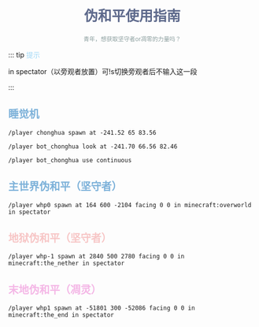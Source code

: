 # <center><span style="color: #5e6a8c;">伪和平使用指南</span></center>

<center><small><span style="color: #8c9f9f;">青年，想获取坚守者or凋零的力量吗？</span></small></center>

::: tip <span style="color: #a1d8f7;">提示</span>

in spectator（以旁观者放置）可!s切换旁观者后不输入这一段

:::

## <span style="color: #7cb1d9;">睡觉机</span>

`/player chonghua spawn at -241.52 65 83.56`

`/player bot_chonghua look at -241.70 66.56 82.46`

`/player bot_chonghua use continuous`

## <span style="color: #7cb1d9;">主世界伪和平（坚守者）</span>

`/player whp0 spawn at 164 600 -2104 facing 0 0 in minecraft:overworld in spectator`

## <span style="color: #f7c6c6;">地狱伪和平（坚守者）</span>

`/player whp-1 spawn at 2840 500 2780 facing 0 0 in minecraft:the_nether in spectator`

## <span style="color: #f4b7e6;">末地伪和平（凋灵）</span>

`/player whp1 spawn at -51801 300 -52086 facing 0 0 in minecraft:the_end in spectator`